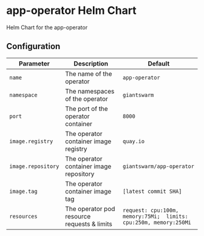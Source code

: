# app-operator Helm Chart
Helm Chart for the app-operator

## Configuration

| Parameter          | Description                                 | Default                                                           |
|--------------------|---------------------------------------------|-------------------------------------------------------------------|
| `name`             | The name of the operator                    | `app-operator`                                                  |
| `namespace`        | The namespaces of the operator              | `giantswarm`                                                      |
| `port`             | The port of the operator container          | `8000`                                                            |
| `image.registry`   | The operator container image registry       | `quay.io`                                                         |
| `image.repository` | The operator container image repository     | `giantswarm/app-operator`                                       |
| `image.tag`        | The operator container image tag            | `[latest commit SHA]`                                             |
| `resources`        | The operator pod resource requests & limits | `request: cpu:100m, memory:75Mi;  limits: cpu:250m, memory:250Mi` |
